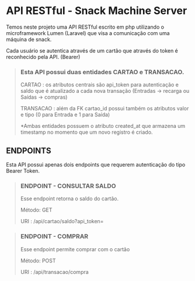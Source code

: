 # API RESTful - Snack Machine Server

Temos neste projeto uma API RESTful escrito em php utilizando o microframework Lumen (Laravel) que visa
a comunicação com uma máquina de snack.
    
Cada usuário se autentica através de um cartão que através do token é reconhecido pela API. (Bearer)

>### Esta API possui duas entidades CARTAO e TRANSACAO.
>
> CARTAO : os atributos centrais são api_token para autenticação e saldo que é atualizado a cada nova transação (Entradas -> recarga ou Saídas -> compras) 
>    
> TRANSACAO : além da FK cartao_id possui também os atributos valor e tipo (0 para Entrada e 1 para Saída)
>
>*Ambas entidades possuem o atributo created_at que armazena um timestamp no momento que um novo registro é criado.

## ENDPOINTS

Esta API possui apenas dois endpoints que requerem autenticação do tipo Bearer Token.

>### ENDPOINT - CONSULTAR SALDO
>
> Esse endpoint retorna o saldo do cartão.
>
> Método: GET
>
> URI : /api/cartao/saldo?api_token=<token>

>### ENDPOINT - COMPRAR
>
> Esse endpoint permite comprar com o cartão
>
> Método: POST
>
> URI : /api/transacao/compra